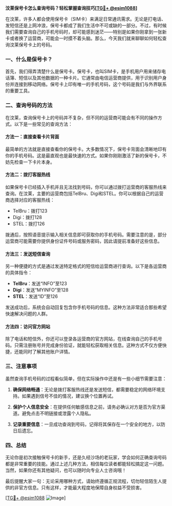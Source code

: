 **汶莱保号卡怎么查询号码？轻松掌握查询技巧[[TG💪+ @esim1088](https://t.me/s/esim1088)]**

在汶莱，许多人都会使用保号卡（SIM卡）来满足日常通讯需求。无论是打电话、发短信还是上网冲浪，保号卡都成了我们生活中不可或缺的一部分。不过，有时候我们需要查询自己的手机号码时，却可能感到迷茫——特别是如果你刚拿到一张新卡或者换了运营商，可能会一时摸不着头脑。那么，今天我们就来聊聊如何轻松查询汶莱保号卡上的号码。

### 一、什么是保号卡？

首先，我们得弄清楚什么是保号卡。保号卡，也叫SIM卡，是手机用户用来储存电话簿、短信以及其他数据的一种卡片。它通常由电信运营商提供，用于识别用户身份并连接到移动网络。保号卡上印有唯一的手机号码，这个号码是我们与外界联系的重要工具。

### 二、查询号码的方法

在汶莱，查询保号卡上的号码并不复杂，但不同的运营商可能会有不同的操作方式。以下是一些常见的查询方法：

#### 方法一：直接查看卡片背面
最简单的方法就是直接查看你的保号卡。大多数情况下，保号卡背面会清晰地印有你的手机号码。这是最直观也是最快速的方式。如果你刚刚激活了新的保号卡，不妨先检查一下卡片本身。

#### 方法二：拨打客服热线
如果保号卡已经插入手机并且无法找到号码，你可以通过拨打运营商的客服热线来查询。在汶莱，主要的运营商包括TelBru、Digi和STEL。你可以根据自己的运营商选择对应的客服热线：

- TelBru：拨打123
- Digi：拨打128
- STEL：拨打126

拨通后，按照语音提示输入相关信息即可获取你的手机号码。需要注意的是，部分运营商可能需要你提供身份证件号码或服务密码，因此请提前准备好这些信息。

#### 方法三：发送短信查询
另一种便捷的方式是通过发送特定格式的短信给运营商进行查询。以下是各运营商的具体指令：

- **TelBru**：发送“INFO”至123
- **Digi**：发送“MYINFO”至128
- **STEL**：发送“ID”至126

发送成功后，系统会自动回复包含你手机号码的信息。这种方法非常适合那些希望快速解决问题的人群。

#### 方法四：访问官方网站
除了电话和短信外，你还可以登录各运营商的官方网站，在线查询自己的手机号码。只需注册账号并完成身份验证，就能轻松获取相关信息。这种方式不仅方便快捷，还能同时了解其他账户详情。

### 三、注意事项

虽然查询手机号码的过程看似简单，但在实际操作中还是有一些小细节需要注意：

1. **确保网络畅通**：无论是拨打客服热线还是发送短信，都需要稳定的网络环境支持。如果遇到信号不佳的情况，建议换个位置再试。
   
2. **保护个人信息安全**：在提供任何敏感信息之前，请务必确认对方是否为官方渠道。避免点击不明链接或泄露个人隐私。

3. **记录重要信息**：一旦成功查询到号码，记得将其保存在一个安全的地方，以防日后遗忘。

### 四、总结

无论你是初次接触保号卡的新手，还是久经沙场的老玩家，学会如何正确查询号码都是非常重要的技能。通过上述几种方法，相信每位读者都能轻松搞定这一问题。当然，如果你还有其他疑问，也可以随时向专业人士咨询哦！

最后提醒大家一句：无论采用哪种方式，请始终遵循正规流程，切勿轻信陌生人提供的非官方信息。只有这样，才能最大程度地保障自身权益不受损害。

[[TG💪+ @esim1088](https://t.me/s/esim1088) ![Image](https://i.postimg.cc/4NQfJmqS/Snipaste-2025-05-13-00-14-12.png)]